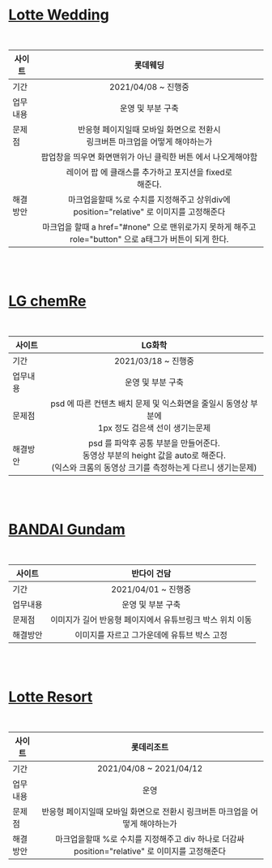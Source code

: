 # [Lotte Wedding](https://wedding.lotteshopping.com/)

<br>
  
| 사이트   	|                                                 롯데웨딩                                                	|
|----------	|:-------------------------------------------------------------------------------------------------------:	|
| 기간     	|                                         2021/04/08 ~ 진행중                                         	|
| 업무내용 	|                                                  운영 및 부분 구축                                       	|
| 문제점   	|            반응형 페이지일때 모바일 화면으로 전환시<br>  링크버튼 마크업을 어떻게 해야하는가            	|
|          	| 팝업창을 띄우면 화면맨위가 아닌 클릭한 버튼 에서 나오게해야함                                           	|
|          	| 레이어 팝 에 클래스를 추가하고  포지션을 fixed로<br> 해준다.                                            	|
| 해결방안 	| 마크업을할때 %로 수치를 지정해주고 상위div에<br>position="relative" 로 이미지를 고정해준다              	|
|          	| 마크업을 할때 a href="#none" 으로 맨위로가지 못하게 해주고 role="button" 으로 a태그가 버튼이 되게 한다. 	|

<br>
<br>



# [LG chemRe  ](https://www.lotteresort.com/main/ko/index)

<br>

| 사이트   	|                                                                        LG화학                                                                       	|
|----------	|:---------------------------------------------------------------------------------------------------------------------------------------------------:	|
| 기간     	|                                                               2021/03/18 ~ 진행중                                                              	|
| 업무내용 	|                                                                   운영 및 부분 구축                                                                    	|
| 문제점   	|                         psd 에 따른 컨텐츠 배치 문제 및 익스화면을 줄일시 동영상 부분에 <br> 1px 정도 검은색 선이 생기는문제                        	|
| 해결방안 	| psd 를 파악후 공통 부분을 만들어준다. <br> 동영상 부분의 height 값을 auto로 해준다. <br> (익스와 크롬의 동영상 크기를 측정하는게 다르니 생기는문제) 	|
  
<br>
<br>

# [BANDAI Gundam ](https://kr.gundam.info/main.gun)

<br>
  
| 사이트   	|                           반다이 건담                          	|
|----------	|:---------------------------------------------------------:	|
| 기간     	|                  2021/04/01 ~  진행중                 	|
| 업무내용 	|                          운영 및 부분 구축              	|
| 문제점   	| 이미지가 길어 반응형 페이지에서 유튜브링크 박스 위치 이동 	|
| 해결방안 	| 이미지를 자르고 그가운데에 유튜브 박스 고정               	|


<br>
<br>



# [Lotte Resort](https://www.lotteresort.com/main/ko/index)

<br>
  
| 사이트   	|                                        롯데리조트                                        	|
|----------	|:------------------------------------------------------------------------------------------------:	|
| 기간     	|                                      2021/04/08 ~ 2021/04/12                                     	|
| 업무내용 	|                                             운영                                             	|
| 문제점   	|           반응형 페이지일때 모바일 화면으로 전환시  링크버튼 마크업을 어떻게 해야하는가          	|
| 해결방안 	| 마크업을할때 %로 수치를 지정해주고 div 하나로 더감싸  position="relative" 로 이미지를 고정해준다 	|


<br>
<br>




